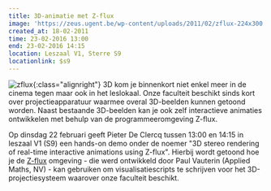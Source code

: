 ```yaml
---
title: 3D-animatie met Z-flux
image: 'https://zeus.ugent.be/wp-content/uploads/2011/02/zflux-224x300.png'
created_at: 18-02-2011
time: 23-02-2016 13:00
end: 23-02-2016 14:15
location: Leszaal V1, Sterre S9
locationlink: $s9
---
```


![zflux](https://zeus.ugent.be/wp-content/uploads/2011/02/zflux-224x300.png){:class="alignright"} 3D kom je binnenkort niet enkel meer in de cinema tegen maar ook in het leslokaal. Onze faculteit beschikt sinds kort over projectieapparatuur waarmee overal 3D-beelden kunnen getoond worden. Naast bestaande 3D-beelden kan je ook zelf interactieve animaties ontwikkelen met behulp van de programmeeromgeving Z-flux.

Op dinsdag 22 februari geeft Pieter De Clercq tussen 13:00 en 14:15 in leszaal V1 (S9) een hands-on demo onder de noemer "3D stereo rendering of real-time interactive animations using Z-flux". Hierbij wordt getoond hoe je de [Z-flux](https://z-flux.com) omgeving - die werd ontwikkeld door Paul Vauterin (Applied Maths, NV) - kan gebruiken om visualisatiescripts te schrijven voor het 3D-projectiesysteem waarover onze faculteit beschikt.
